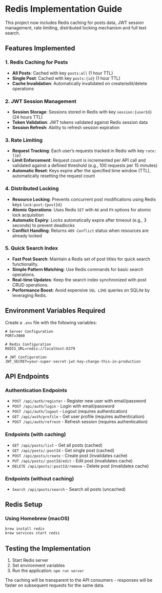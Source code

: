# Redis Implementation Guide

This project now includes Redis caching for posts data, JWT session management, rate limiting, distributed locking mechanism and full text search.

## Features Implemented

### 1. Redis Caching for Posts

- **All Posts**: Cached with key `posts:all` (1 hour TTL)
- **Single Post**: Cached with key `posts:{id}` (1 hour TTL)
- **Cache Invalidation**: Automatically invalidated on create/edit/delete operations

### 2. JWT Session Management

- **Session Storage**: Sessions stored in Redis with key `session:{userId}` (24 hours TTL)
- **Token Validation**: JWT tokens validated against Redis session data
- **Session Refresh**: Ability to refresh session expiration

### 3. Rate Limiting

- **Request Tracking**: Each user’s requests tracked in Redis with key `rate:{ip}`
- **Limit Enforcement**: Request count is incremented per API call and validated against a defined threshold (e.g., 100 requests per 15 minutes)
- **Automatic Reset**: Keys expire after the specified time window (TTL), automatically resetting the request count

### 4. Distributed Locking

- **Resource Locking**: Prevents concurrent post modifications using Redis keys `lock:post:{postId}`
- **Atomic Operations**: Uses Redis `SET` with `NX` and `PX` options for atomic lock acquisition
- **Automatic Expiry**: Locks automatically expire after timeout (e.g., 3 seconds) to prevent deadlocks
- **Conflict Handling**: Returns `409 Conflict` status when resources are already locked

### 5. Quick Search Index

- **Fast Post Search**: Maintain a Redis set of post titles for quick search functionality.
- **Simple Pattern Matching**: Use Redis commands for basic search operations.
- **Real-time Updates**: Keep the search index synchronized with post CRUD operations.
- **Performance Boost**: Avoid expensive `SQL LIKE` queries on SQLite by leveraging Redis.

## Environment Variables Required

Create a `.env` file with the following variables:

```env
# Server Configuration
PORT=3000

# Redis Configuration
REDIS_URL=redis://localhost:6379

# JWT Configuration
JWT_SECRET=your-super-secret-jwt-key-change-this-in-production
```

## API Endpoints

### Authentication Endpoints

- `POST /api/auth/register` - Register new user with email/password
- `POST /api/auth/login` - Login with email/password
- `POST /api/auth/logout` - Logout (requires authentication)
- `GET /api/auth/profile` - Get user profile (requires authentication)
- `POST /api/auth/refresh` - Refresh session (requires authentication)

### Endpoints (with caching)

- `GET /api/posts/list` - Get all posts (cached)
- `GET /api/posts/:postId` - Get single post (cached)
- `POST /api/posts/create` - Create post (invalidates cache)
- `PUT /api/posts/:postId/edit` - Edit post (invalidates cache)
- `DELETE /api/posts/:postId/remove` - Delete post (invalidates cache)

### Endpoints (without caching)

- `Search /api/posts/search` - Search all posts (uncached)

## Redis Setup

### Using Homebrew (macOS)

```bash
brew install redis
brew services start redis
```

## Testing the Implementation

1. Start Redis server
2. Set environment variables
3. Run the application: `npm run server`

The caching will be transparent to the API consumers - responses will be faster on subsequent requests for the same data.
